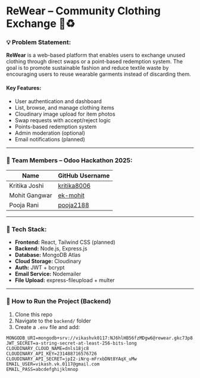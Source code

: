 # ReWear – Community Clothing Exchange 👕♻️

### 💡 Problem Statement:
**ReWear** is a web-based platform that enables users to exchange unused clothing through direct swaps or a point-based redemption system. The goal is to promote sustainable fashion and reduce textile waste by encouraging users to reuse wearable garments instead of discarding them.

#### Key Features:
- User authentication and dashboard
- List, browse, and manage clothing items
- Cloudinary image upload for item photos
- Swap requests with accept/reject logic
- Points-based redemption system
- Admin moderation (optional)
- Email notifications (planned)

---

### 👥 Team Members – Odoo Hackathon 2025:

| Name           | GitHub Username   |
|----------------|-------------------|
| Kritika Joshi  | [kritika8006](https://github.com/kritika8006) |
| Mohit Gangwar  | [ek-mohit](https://github.com/ek-mohit)       |
| Pooja Rani     | [pooja2188](https://github.com/pooja2188)     |

---

### 📁 Tech Stack:
- **Frontend:** React, Tailwind CSS (planned)
- **Backend:** Node.js, Express.js
- **Database:** MongoDB Atlas
- **Cloud Storage:** Cloudinary
- **Auth:** JWT + bcrypt
- **Email Service:** Nodemailer
- **File Upload:** express-fileupload + multer

---

### 🚀 How to Run the Project (Backend)

1. Clone this repo
2. Navigate to the `backend/` folder
3. Create a `.env` file and add:

```env
MONGODB_URI=mongodb+srv://vikashvk0117:NJ6hlHB56fzMDgw6@rewear.gkc73p8.mongodb.net/
JWT_SECRET=a-string-secret-at-least-256-bits-long
CLOUDINARY_CLOUD_NAME=dnls18jc8
CLOUDINARY_API_KEY=231488716576726
CLOUDINARY_API_SECRET=jpI2-iNrq-mFrxbDNt8YAqX_uMw
EMAIL_USER=vikash.vk.0117@gmail.com
EMAIL_PASS=abcdefghijklmnop
